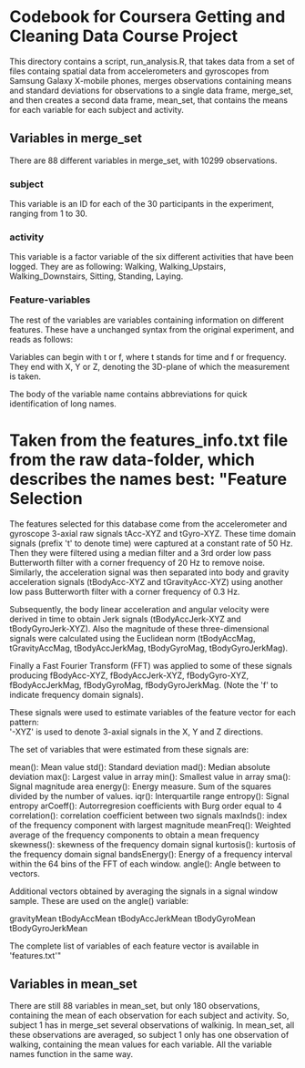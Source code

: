 # Codebook for Coursera Getting and Cleaning Data Course Project
This directory contains a script, run_analysis.R, that takes data from a set of files containg spatial data from accelerometers and gyroscopes from Samsung Galaxy X-mobile phones, merges observations containing means and standard deviations for observations to a single data frame, merge_set, and then creates a second data frame, mean_set, that contains the means for each variable for each subject and activity.

## Variables in merge_set
There are 88 different variables in merge_set, with 10299 observations. 

### subject
This variable is an ID for each of the 30 participants in the experiment, ranging from 1 to 30.

### activity
This variable is a factor variable of the six different activities that have been logged. They are as following: Walking, Walking_Upstairs, Walking_Downstairs, Sitting, Standing, Laying.

### Feature-variables
The rest of the variables are variables containing information on different features. These have a unchanged syntax from the original experiment, and reads as follows:

Variables can begin with t or f, where t stands for time and f or frequency. They end with X, Y or Z, denoting the 3D-plane of which the measurement is taken. 

The body of the variable name contains abbreviations for quick identification of long names.

Taken from the features_info.txt file from the raw data-folder, which describes the names best:
"Feature Selection 
=================

The features selected for this database come from the accelerometer and gyroscope 3-axial raw signals tAcc-XYZ and tGyro-XYZ. These time domain signals (prefix 't' to denote time) were captured at a constant rate of 50 Hz. Then they were filtered using a median filter and a 3rd order low pass Butterworth filter with a corner frequency of 20 Hz to remove noise. Similarly, the acceleration signal was then separated into body and gravity acceleration signals (tBodyAcc-XYZ and tGravityAcc-XYZ) using another low pass Butterworth filter with a corner frequency of 0.3 Hz. 

Subsequently, the body linear acceleration and angular velocity were derived in time to obtain Jerk signals (tBodyAccJerk-XYZ and tBodyGyroJerk-XYZ). Also the magnitude of these three-dimensional signals were calculated using the Euclidean norm (tBodyAccMag, tGravityAccMag, tBodyAccJerkMag, tBodyGyroMag, tBodyGyroJerkMag). 

Finally a Fast Fourier Transform (FFT) was applied to some of these signals producing fBodyAcc-XYZ, fBodyAccJerk-XYZ, fBodyGyro-XYZ, fBodyAccJerkMag, fBodyGyroMag, fBodyGyroJerkMag. (Note the 'f' to indicate frequency domain signals). 

These signals were used to estimate variables of the feature vector for each pattern:  
'-XYZ' is used to denote 3-axial signals in the X, Y and Z directions.


The set of variables that were estimated from these signals are: 

mean(): Mean value
std(): Standard deviation
mad(): Median absolute deviation 
max(): Largest value in array
min(): Smallest value in array
sma(): Signal magnitude area
energy(): Energy measure. Sum of the squares divided by the number of values. 
iqr(): Interquartile range 
entropy(): Signal entropy
arCoeff(): Autorregresion coefficients with Burg order equal to 4
correlation(): correlation coefficient between two signals
maxInds(): index of the frequency component with largest magnitude
meanFreq(): Weighted average of the frequency components to obtain a mean frequency
skewness(): skewness of the frequency domain signal 
kurtosis(): kurtosis of the frequency domain signal 
bandsEnergy(): Energy of a frequency interval within the 64 bins of the FFT of each window.
angle(): Angle between to vectors.

Additional vectors obtained by averaging the signals in a signal window sample. These are used on the angle() variable:

gravityMean
tBodyAccMean
tBodyAccJerkMean
tBodyGyroMean
tBodyGyroJerkMean

The complete list of variables of each feature vector is available in 'features.txt'"

## Variables in mean_set
There are still 88 variables in mean_set, but only 180 observations, containing the mean of each observation for each subject and activity. So, subject 1 has in merge_set several observations of walkinig. In mean_set, all these observations are averaged, so subject 1 only has one observation of walking, containing the mean values for each variable. All the variable names function in the same way.